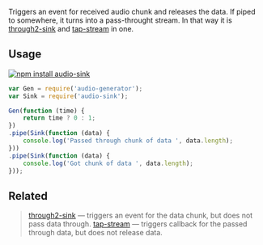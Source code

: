 Triggers an event for received audio chunk and releases the data. If piped to somewhere, it turns into a pass-throught stream. In that way it is [through2-sink](https://www.npmjs.com/package/through2-sink) and [tap-stream](https://www.npmjs.com/package/tap-stream) in one.

## Usage

[![npm install audio-sink](https://nodei.co/npm/audio-sink.png?mini=true)](https://npmjs.org/package/audio-sink/)

```js
var Gen = require('audio-generator');
var Sink = require('audio-sink');

Gen(function (time) {
	return time ? 0 : 1;
})
.pipe(Sink(function (data) {
	console.log('Passed through chunk of data ', data.length);
}))
.pipe(Sink(function (data) {
	console.log('Got chunk of data ', data.length);
}));
```

## Related

> [through2-sink](https://www.npmjs.com/package/through2-sink) — triggers an event for the data chunk, but does not pass data through.
> [tap-stream](https://www.npmjs.com/package/tap-stream) — triggers callback for the passed through data, but does not release data.